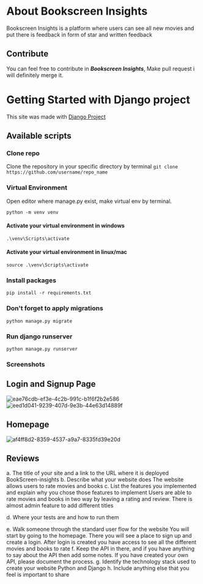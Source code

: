 # About Bookscreen Insights
Bookscreen Insights is a platform where users can see all new movies and
put there is feedback in form of star and written feedback

## Contribute
You can feel free to contribute in ***Bookscreen Insights***, Make pull request i will definitely merge it.

# Getting Started with Django project
This site was made with [Django Project](https://docs.djangoproject.com/en/5.0/)
## Available scripts
### Clone repo
Clone the repository in your specific directory by terminal ```git clone https://github.com/username/repo_name```

### Virtual Environment
Open editor where manage.py exist, make virtual env by terminal.

```python -m venv venv```

#### Activate your virtual environment in windows
```.\venv\Scripts\activate```

#### Activate your virtual environment in linux/mac
```source .\venv\Scripts\activate```

### Install packages
```pip install -r requirements.txt```


### Don't forget to apply migrations
```python manage.py migrate```

### Run django runserver
```python manage.py runserver```



### Screenshots
## Login and Signup Page
![eae76cdb-ef3e-4c2b-991c-b1f6f2b2e586](https://github.com/cmuriel1/bookscreen-insights/assets/145692735/84b5472f-03d9-4504-b8e4-a13887097184)
![eed1d041-9239-407d-9e3b-44e63d14889f](https://github.com/cmuriel1/bookscreen-insights/assets/145692735/f77544a8-aa3f-46ae-9d74-a33d5b5cd432)

## Homepage
![af4ff8d2-8359-4537-a9a7-8335fd39e20d](https://github.com/cmuriel1/bookscreen-insights/assets/145692735/e805047f-ad35-46a0-a158-53023e279164)

## Reviews

a. The title of your site and a link to the URL where it is deployed
BookScreen-insights
b. Describe what your website does
The website allows users to rate movies and books
c. List the features you implemented and explain why you chose those
features to implement
Users are able to rate movies and books in two way by leaving a rating and review. There is almost admin feature to add different titles

d. Where your tests are and how to run them

e. Walk someone through the standard user flow for the website
You will start by going to the homepage. There you will see a place to sign up and create a login. After login is created you have access to see all the different movies and books to rate
f. Keep the API in there, and if you have anything to say about the API then
add some notes. If you have created your own API, please document the
process.
g. Identify the technology stack used to create your website
Python and Django
h. Include anything else that you feel is important to share
